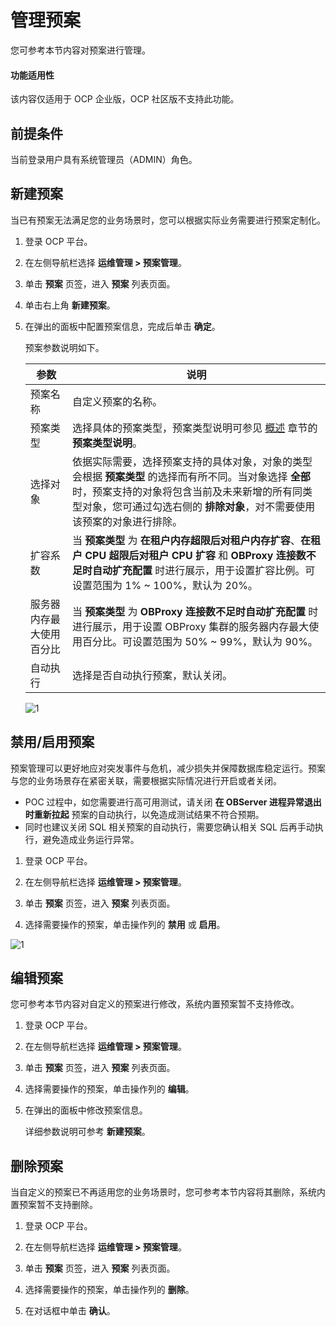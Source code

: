 # 管理预案

您可参考本节内容对预案进行管理。

<main id="notice" type='notice'>
<h4>功能适用性</h4>
<p>该内容仅适用于 OCP 企业版，OCP 社区版不支持此功能。</p>
</main>

## 前提条件

当前登录用户具有系统管理员（ADMIN）角色。

## 新建预案

当已有预案无法满足您的业务场景时，您可以根据实际业务需要进行预案定制化。

1. 登录 OCP 平台。

2. 在左侧导航栏选择 **运维管理 > 预案管理**。

3. 单击 **预案** 页签，进入 **预案** 列表页面。

4. 单击右上角 **新建预案**。

5. 在弹出的面板中配置预案信息，完成后单击 **确定**。

    预案参数说明如下。

    |  参数  |  说明  |
    |--------|---------|
    |  预案名称  |  自定义预案的名称。 |
    |  预案类型  |  选择具体的预案类型，预案类型说明可参见 [概述](100.plans-overview.md) 章节的 **预案类型说明**。 |
    |  选择对象  |  依据实际需要，选择预案支持的具体对象，对象的类型会根据 **预案类型** 的选择而有所不同。当对象选择 **全部** 时，预案支持的对象将包含当前及未来新增的所有同类型对象，您可通过勾选右侧的 **排除对象**，对不需要使用该预案的对象进行排除。  |
    | 扩容系数  | 当 **预案类型** 为 **在租户内存超限后对租户内存扩容**、**在租户 CPU 超限后对租户 CPU 扩容** 和 **OBProxy 连接数不足时自动扩充配置** 时进行展示，用于设置扩容比例。可设置范围为 1% ~ 100%，默认为 20%。|
    | 服务器内存最大使用百分比 | 当 **预案类型** 为 **OBProxy 连接数不足时自动扩充配置** 时进行展示，用于设置 OBProxy 集群的服务器内存最大使用百分比。可设置范围为 50% ~ 99%，默认为 90%。|
    |  自动执行  |  选择是否自动执行预案，默认关闭。 |

    ![1](https://obbusiness-private.oss-cn-shanghai.aliyuncs.com/doc/img/ocp/430/%E6%96%B0%E5%BB%BA%E9%A2%84%E6%A1%88.png)

## 禁用/启用预案

预案管理可以更好地应对突发事件与危机，减少损失并保障数据库稳定运行。预案与您的业务场景存在紧密关联，需要根据实际情况进行开启或者关闭。

* POC 过程中，如您需要进行高可用测试，请关闭 **在 OBServer 进程异常退出时重新拉起** 预案的自动执行，以免造成测试结果不符合预期。
* 同时也建议关闭 SQL 相关预案的自动执行，需要您确认相关 SQL 后再手动执行，避免造成业务运行异常。

1. 登录 OCP 平台。

2. 在左侧导航栏选择 **运维管理 > 预案管理**。

3. 单击 **预案** 页签，进入 **预案** 列表页面。

4. 选择需要操作的预案，单击操作列的 **禁用** 或 **启用**。

![1](https://obbusiness-private.oss-cn-shanghai.aliyuncs.com/doc/img/ocp/430/%E7%A6%81%E7%94%A8%E9%A2%84%E6%A1%88.png)

## 编辑预案

您可参考本节内容对自定义的预案进行修改，系统内置预案暂不支持修改。

1. 登录 OCP 平台。

2. 在左侧导航栏选择 **运维管理 > 预案管理**。

3. 单击 **预案** 页签，进入 **预案** 列表页面。

4. 选择需要操作的预案，单击操作列的 **编辑**。

5. 在弹出的面板中修改预案信息。

    详细参数说明可参考 **新建预案**。

## 删除预案

当自定义的预案已不再适用您的业务场景时，您可参考本节内容将其删除，系统内置预案暂不支持删除。

1. 登录 OCP 平台。

2. 在左侧导航栏选择 **运维管理 > 预案管理**。

3. 单击 **预案** 页签，进入 **预案** 列表页面。

4. 选择需要操作的预案，单击操作列的 **删除**。

5. 在对话框中单击 **确认**。
